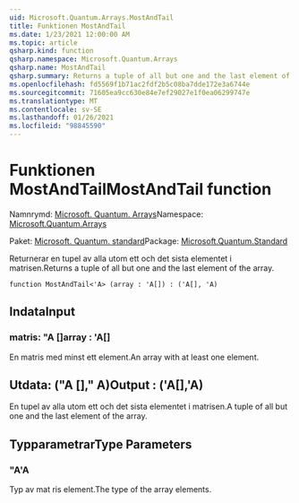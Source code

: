 ```yaml
---
uid: Microsoft.Quantum.Arrays.MostAndTail
title: Funktionen MostAndTail
ms.date: 1/23/2021 12:00:00 AM
ms.topic: article
qsharp.kind: function
qsharp.namespace: Microsoft.Quantum.Arrays
qsharp.name: MostAndTail
qsharp.summary: Returns a tuple of all but one and the last element of the array.
ms.openlocfilehash: fd5569f1b71ac2fdf2b5c08ba7dde172e3a6744e
ms.sourcegitcommit: 71605ea9cc630e84e7ef29027e1f0ea06299747e
ms.translationtype: MT
ms.contentlocale: sv-SE
ms.lasthandoff: 01/26/2021
ms.locfileid: "98845590"
---
```

# <a name="mostandtail-function"></a><span data-ttu-id="54ce2-102">Funktionen MostAndTail</span><span class="sxs-lookup"><span data-stu-id="54ce2-102">MostAndTail function</span></span>

<span data-ttu-id="54ce2-103">Namnrymd: [Microsoft. Quantum. Arrays](xref:Microsoft.Quantum.Arrays)</span><span class="sxs-lookup"><span data-stu-id="54ce2-103">Namespace: [Microsoft.Quantum.Arrays](xref:Microsoft.Quantum.Arrays)</span></span>

<span data-ttu-id="54ce2-104">Paket: [Microsoft. Quantum. standard](https://nuget.org/packages/Microsoft.Quantum.Standard)</span><span class="sxs-lookup"><span data-stu-id="54ce2-104">Package: [Microsoft.Quantum.Standard](https://nuget.org/packages/Microsoft.Quantum.Standard)</span></span>


<span data-ttu-id="54ce2-105">Returnerar en tupel av alla utom ett och det sista elementet i matrisen.</span><span class="sxs-lookup"><span data-stu-id="54ce2-105">Returns a tuple of all but one and the last element of the array.</span></span>

```qsharp
function MostAndTail<'A> (array : 'A[]) : ('A[], 'A)
```


## <a name="input"></a><span data-ttu-id="54ce2-106">Indata</span><span class="sxs-lookup"><span data-stu-id="54ce2-106">Input</span></span>

### <a name="array--a"></a><span data-ttu-id="54ce2-107">matris: "A []</span><span class="sxs-lookup"><span data-stu-id="54ce2-107">array : 'A[]</span></span>

<span data-ttu-id="54ce2-108">En matris med minst ett element.</span><span class="sxs-lookup"><span data-stu-id="54ce2-108">An array with at least one element.</span></span>



## <a name="output--aa"></a><span data-ttu-id="54ce2-109">Utdata: ("A []," A)</span><span class="sxs-lookup"><span data-stu-id="54ce2-109">Output : ('A[],'A)</span></span>

<span data-ttu-id="54ce2-110">En tupel av alla utom ett och det sista elementet i matrisen.</span><span class="sxs-lookup"><span data-stu-id="54ce2-110">A tuple of all but one and the last element of the array.</span></span>

## <a name="type-parameters"></a><span data-ttu-id="54ce2-111">Typparametrar</span><span class="sxs-lookup"><span data-stu-id="54ce2-111">Type Parameters</span></span>

### <a name="a"></a><span data-ttu-id="54ce2-112">"A</span><span class="sxs-lookup"><span data-stu-id="54ce2-112">'A</span></span>

<span data-ttu-id="54ce2-113">Typ av mat ris element.</span><span class="sxs-lookup"><span data-stu-id="54ce2-113">The type of the array elements.</span></span>
